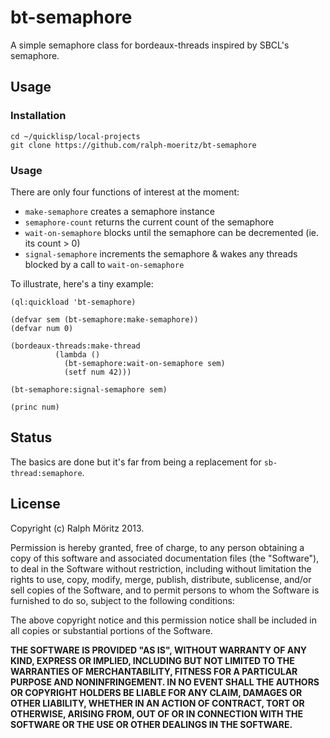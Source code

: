# bt-semaphore

A simple semaphore class for bordeaux-threads inspired by SBCL's semaphore.

## Usage

### Installation

```
cd ~/quicklisp/local-projects
git clone https://github.com/ralph-moeritz/bt-semaphore
```

### Usage

There are only four functions of interest at the moment:

 - `make-semaphore` creates a semaphore instance
 - `semaphore-count` returns the current count of the semaphore
 - `wait-on-semaphore` blocks until the semaphore can be decremented (ie. its
   count > 0)
 - `signal-semaphore` increments the semaphore & wakes any threads blocked by a
   call to `wait-on-semaphore`

To illustrate, here's a tiny example:

```common-lisp
(ql:quickload 'bt-semaphore)

(defvar sem (bt-semaphore:make-semaphore))
(defvar num 0)

(bordeaux-threads:make-thread
          (lambda ()
            (bt-semaphore:wait-on-semaphore sem)
            (setf num 42)))

(bt-semaphore:signal-semaphore sem)

(princ num)
```

## Status

The basics are done but it's far from being a replacement for `sb-thread:semaphore`.

## License

Copyright (c) Ralph Möritz 2013.

Permission is hereby granted, free of charge, to any person obtaining a copy of this software and associated documentation files (the "Software"), to deal in the Software without restriction, including without limitation the rights to use, copy, modify, merge, publish, distribute, sublicense, and/or sell copies of the Software, and to permit persons to whom the Software is furnished to do so, subject to the following conditions:

The above copyright notice and this permission notice shall be included in all copies or substantial portions of the Software.

**THE SOFTWARE IS PROVIDED "AS IS", WITHOUT WARRANTY OF ANY KIND, EXPRESS OR IMPLIED, INCLUDING BUT NOT LIMITED TO THE WARRANTIES OF MERCHANTABILITY, FITNESS FOR A PARTICULAR PURPOSE AND NONINFRINGEMENT. IN NO EVENT SHALL THE AUTHORS OR COPYRIGHT HOLDERS BE LIABLE FOR ANY CLAIM, DAMAGES OR OTHER LIABILITY, WHETHER IN AN ACTION OF CONTRACT, TORT OR OTHERWISE, ARISING FROM, OUT OF OR IN CONNECTION WITH THE SOFTWARE OR THE USE OR OTHER DEALINGS IN THE SOFTWARE.**
